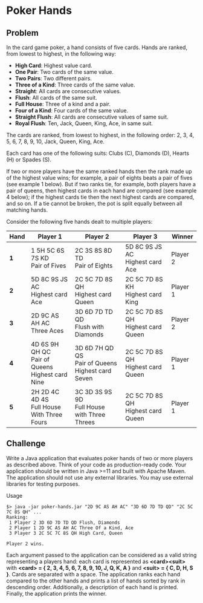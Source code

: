 # **Poker Hands**
## Problem
In the card game poker, a hand consists of five cards. Hands are ranked, from lowest to highest, in the following way:

- **High Card**: Highest value card.
- **One Pair**: Two cards of the same value.
- **Two Pairs**: Two different pairs.
- **Three of a Kind**: Three cards of the same value.
- **Straight**: All cards are consecutive values.
- **Flush**: All cards of the same suit.
- **Full House**: Three of a kind and a pair.
- **Four of a Kind**: Four cards of the same value.
- **Straight Flush**: All cards are consecutive values of same suit.
- **Royal Flush**: Ten, Jack, Queen, King, Ace, in same suit.

The cards are ranked, from lowest to highest, in the following order:
2, 3, 4, 5, 6, 7, 8, 9, 10, Jack, Queen, King, Ace.

Each card has one of the following suits:
Clubs (C), Diamonds (D), Hearts (H) or Spades (S).

If two or more players have the same ranked hands then the rank made up of the highest value wins; for example, a pair of eights beats a pair of fives
(see example 1 below). But if two ranks tie, for example, both players have a pair of queens, then highest cards in each hand are compared (see
example 4 below); if the highest cards tie then the next highest cards are compared, and so on. If a tie cannot be broken, the pot is split equally
between all matching hands.

Consider the following five hands dealt to multiple players:

|  **Hand** | **Player 1**  | **Player 2**  | **Player 3**  | **Winner**  |
|---|---|---|---|---|
|  **1** | 1 5H 5C 6S 7S KD<br>Pair of Fives  |2C 3S 8S 8D TD<br>Pair of Eights   | 5D 8C 9S JS AC<br>Highest card Ace  |  Player 2 |
|  **2** | 5D 8C 9S JS AC<br>Highest card Ace  |  2C 5C 7D 8S QH<br>Highest card Queen | 2C 5C 7D 8S KH<br>Highest card King  |  Player 1 |
|  **3** | 2D 9C AS AH AC<br>Three Aces  | 3D 6D 7D TD QD<br>Flush with Diamonds  |  2C 5C 7D 8S QH<br>Highest card Queen | Player 2  |
|  **4** | 4D 6S 9H QH QC<br>Pair of Queens<br>Highest card Nine  | 3D 6D 7H QD QS<br>Pair of Queens<br>Highest card Seven  |  2C 5C 7D 8S QH<br>Highest card Queen | Player 1  |
|  **5** | 2H 2D 4C 4D 4S<br>Full House<br>With Three Fours  | 3C 3D 3S 9S 9D<br>Full House<br>with Three Threes  | 2C 5C 7D 8S QH<br>Highest card Queen  | Player 1 |

## Challenge
Write a Java application that evaluates poker hands of two or more players as described above. Think of your code as production-ready code. Your
application should be written in Java >=11 and built with Apache Maven. The application should not use any external libraries. You may use external
libraries for testing purposes.

Usage

```
$> java -jar poker-hands.jar "2D 9C AS AH AC" "3D 6D 7D TD QD" "2C 5C 7C 8S QH" ...
Ranking:
 1 Player 2 3D 6D 7D TD QD Flush, Diamonds
 2 Player 1 2D 9C AS AH AC Three Of a Kind, Ace
 3 Player 3 2C 5C 7C 8S QH High Card, Queen

Player 2 wins.
```
Each argument passed to the application can be considered as a valid string representing a players hand: each card is represented as **\<card\>\<suit\>**
with **\<card\> = { 2, 3, 4, 5, 6, 7, 8, 9, 10, J, Q, K, A }** and **\<suit\> = { C, D, H, S }**. Cards are separated with a space.
The application ranks each hand compared to the other hands and prints a list of hands sorted by rank in descending order. Additionally, a description
of each hand is printed. Finally, the application prints the winner.


